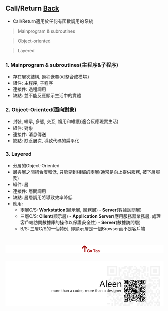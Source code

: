 ## Call/Return	[Back](./../Style.md)
- Call/Return適用於任何有函數調用的系統

> Mainprogram & subroutines

> Object-oriented

> Layered

### 1. Mainprogram & subroutines(主程序&子程序)
- 存在層次結構, 過程嵌套(可整合成模塊)
- 組件: 主程序, 子程序
- 連接件: 過程調用
- 缺點: 並不能反應顯示生活中的實體

### 2. Object-Oriented(面向對象)
- 封裝, 繼承, 多態, 交互, 複用和維護(適合反應現實生活)
- 組件: 對象
- 連接件: 消息傳送
- 缺點: 缺乏層次, 導致代碼的扁平化

### 3. Layered
- 分層的Object-Oriented
- 層與層之間耦合度較低, 只能見到相鄰的兩層(通常是向上提供服務, 被下層服務)
- 組件: 層
- 連接件: 層間調用
- 缺點: 層層調用將導致效率降低
- 應用:
	- 兩層C/S: **Workstation**(顯示層, 業務層) - **Server**(數據訪問層)
	- 三層C/S: **Client**(顯示層) - **Application Server**(應用服務器業務層, 處理客戶端訪問數據庫的操作以保證安全性) - **Server**(數據訪問層)
	- B/S: 三層C/S的一個特例, 即顯示層是一個Browser而不是客戶端 

<a href="#" style="left:200px;"><img src="./../../../pic/gotop.png"></a>
=====
<a href="http://aleen42.github.io/" target="_blank" ><img src="./../../../pic/tail.gif"></a>
